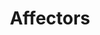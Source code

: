 ---
layout: default
title: "Affectors"
parent: "Component Reference"
nav_order: "0"
has_children: true
---